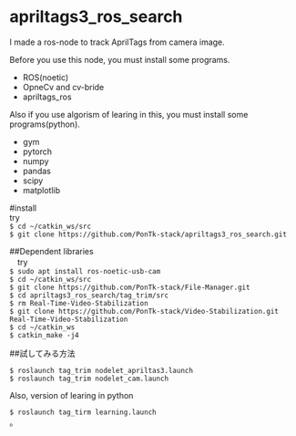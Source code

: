 # apriltags3_ros_search
I made a ros-node to track AprilTags from camera image.

Before you use this node, you must install some programs.
  * ROS(noetic)
  * OpneCv and cv-bride
  * apriltags_ros

Also if you use algorism of learing in this, you must install some programs(python).
  * gym
  * pytorch
  * numpy
  * pandas
  * scipy
  * matplotlib
  
#install  
  try  
  `$ cd ~/catkin_ws/src`  
  `$ git clone https://github.com/PonTk-stack/apriltags3_ros_search.git`  
  
##Dependent libraries  
　try  
  `$ sudo apt install ros-noetic-usb-cam`  
  `$ cd ~/catkin_ws/src`  
  `$ git clone https://github.com/PonTk-stack/File-Manager.git`    
  `$ cd apriltags3_ros_search/tag_trim/src`  
  `$ rm Real-Time-Video-Stabilization`  
  `$ git clone https://github.com/PonTk-stack/Video-Stabilization.git Real-Time-Video-Stabilization`  
  `$ cd ~/catkin_ws`  
  `$ catkin_make -j4`  

##試してみる方法 

  `$ roslaunch tag_trim nodelet_apriltas3.launch`  
  `$ roslaunch tag_trim nodelet_cam.launch`  
   
  Also, version of learing in python  
  
  `$ roslaunch tag_tirm learning.launch`  
。
